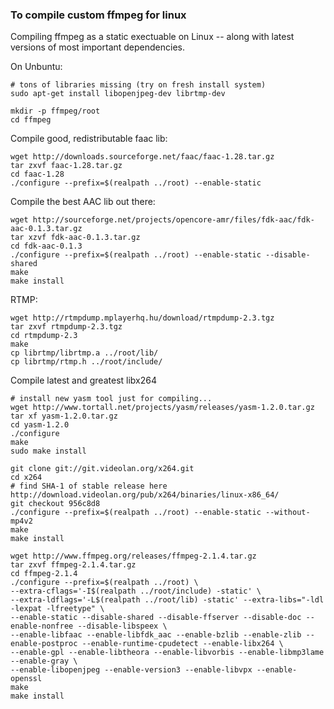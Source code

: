 ### To compile custom ffmpeg for linux

Compiling ffmpeg as a static exectuable on Linux -- along with latest versions
of most important dependencies.

On Unbuntu:

    # tons of libraries missing (try on fresh install system)
    sudo apt-get install libopenjpeg-dev librtmp-dev

    mkdir -p ffmpeg/root
    cd ffmpeg

Compile good, redistributable faac lib:
    
    wget http://downloads.sourceforge.net/faac/faac-1.28.tar.gz
    tar zxvf faac-1.28.tar.gz
    cd faac-1.28
    ./configure --prefix=$(realpath ../root) --enable-static

Compile the best AAC lib out there:
    
    wget http://sourceforge.net/projects/opencore-amr/files/fdk-aac/fdk-aac-0.1.3.tar.gz
    tar xzvf fdk-aac-0.1.3.tar.gz
    cd fdk-aac-0.1.3
    ./configure --prefix=$(realpath ../root) --enable-static --disable-shared
    make
    make install

RTMP:

    wget http://rtmpdump.mplayerhq.hu/download/rtmpdump-2.3.tgz
    tar zxvf rtmpdump-2.3.tgz
    cd rtmpdump-2.3
    make
    cp librtmp/librtmp.a ../root/lib/
    cp librtmp/rtmp.h ../root/include/
    

Compile latest and greatest libx264

    # install new yasm tool just for compiling...
    wget http://www.tortall.net/projects/yasm/releases/yasm-1.2.0.tar.gz
    tar xf yasm-1.2.0.tar.gz
    cd yasm-1.2.0
    ./configure
    make
    sudo make install

    git clone git://git.videolan.org/x264.git
    cd x264
    # find SHA-1 of stable release here http://download.videolan.org/pub/x264/binaries/linux-x86_64/
    git checkout 956c8d8
    ./configure --prefix=$(realpath ../root) --enable-static --without-mp4v2
    make
    make install

    wget http://www.ffmpeg.org/releases/ffmpeg-2.1.4.tar.gz
    tar zxvf ffmpeg-2.1.4.tar.gz
    cd ffmpeg-2.1.4
    ./configure --prefix=$(realpath ../root) \
    --extra-cflags='-I$(realpath ../root/include) -static' \
    --extra-ldflags='-L$(realpath ../root/lib) -static' --extra-libs="-ldl -lexpat -lfreetype" \
    --enable-static --disable-shared --disable-ffserver --disable-doc --enable-nonfree --disable-libspeex \
    --enable-libfaac --enable-libfdk_aac --enable-bzlib --enable-zlib --enable-postproc --enable-runtime-cpudetect --enable-libx264 \
    --enable-gpl --enable-libtheora --enable-libvorbis --enable-libmp3lame --enable-gray \
    --enable-libopenjpeg --enable-version3 --enable-libvpx --enable-openssl
    make
    make install